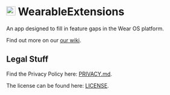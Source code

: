# <img src="https://github.com/boswelja/WearableExtensions/raw/main/ic_launcher-web.png" width="24"> WearableExtensions

An app designed to fill in feature gaps in the Wear OS platform.

Find out more on our [our wiki](https://github.com/boswelja/WearableExtensions/wiki).


## Legal Stuff

Find the Privacy Policy here: [PRIVACY.md](https://github.com/boswelja/WearableExtensions/blob/main/PRIVACY.md).

The license can be found here: [LICENSE](https://github.com/boswelja/WearableExtensions/blob/main/LICENSE).
